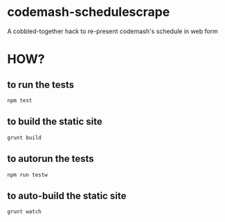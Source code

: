 codemash-schedulescrape
=======================

A cobbled-together hack to re-present codemash's schedule in web form

HOW?
====
to run the tests
----
```npm test```

to build the static site
----
```grunt build```

to autorun the tests
---
```npm run testw```

to auto-build the static site
---
```grunt watch```

